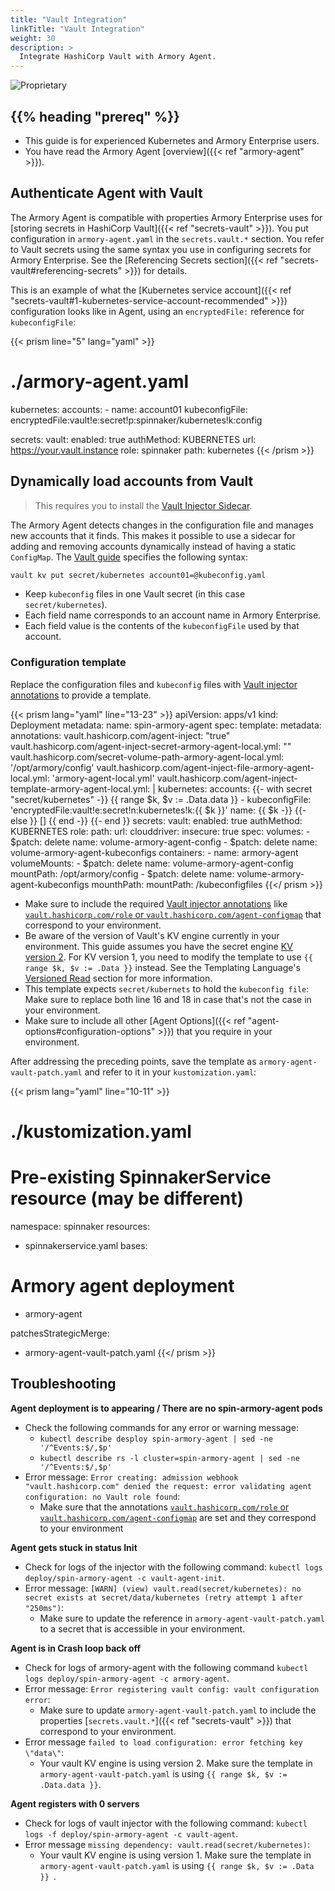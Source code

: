 ```yaml
---
title: "Vault Integration"
linkTitle: "Vault Integration"
weight: 30
description: >
  Integrate HashiCorp Vault with Armory Agent.
---
```

![Proprietary](/images/proprietary.svg)

## {{% heading "prereq" %}}

* This guide is for experienced Kubernetes and Armory Enterprise users.
* You have read the Armory Agent [overview]({{< ref "armory-agent" >}}).

## Authenticate Agent with Vault

The Armory Agent is compatible with properties Armory Enterprise uses for [storing secrets in HashiCorp Vault]({{< ref "secrets-vault" >}}). You put configuration in `armory-agent.yaml` in the `secrets.vault.*` section. You refer to Vault secrets using the same syntax you use in configuring secrets for Armory Enterprise. See the [Referencing Secrets section]({{< ref "secrets-vault#referencing-secrets" >}}) for details.

This is an example of what the [Kubernetes service account]({{< ref "secrets-vault#1-kubernetes-service-account-recommended" >}}) configuration looks like in Agent, using an `encryptedFile:` reference for `kubeconfigFile`:

{{< prism line="5" lang="yaml" >}}
# ./armory-agent.yaml
kubernetes:
  accounts:
    - name: account01
      kubeconfigFile: encryptedFile:vault!e:secret!p:spinnaker/kubernetes!k:config

secrets:
  vault:
    enabled: true
    authMethod: KUBERNETES
    url: https://your.vault.instance
    role: spinnaker
    path: kubernetes
{{< /prism >}}

## Dynamically load accounts from Vault

>This requires you to install the [Vault Injector Sidecar](https://www.vaultproject.io/docs/platform/k8s/injector/installation).

The Armory Agent detects changes in the configuration file and manages new accounts that it finds. This makes it possible to use a sidecar for
adding and removing accounts dynamically instead of having a static `ConfigMap`. The [Vault guide](https://www.vaultproject.io/docs/commands/kv/put) specifies the following syntax:

```bash
vault kv put secret/kubernetes account01=@kubeconfig.yaml
```

 * Keep `kubeconfig` files in one Vault secret (in this case `secret/kubernetes`).
 * Each field name corresponds to an account name in Armory Enterprise.
 * Each field value is the contents of the `kubeconfigFile` used by that account.

### Configuration template

Replace the configuration files and `kubeconfig` files with [Vault injector annotations](https://www.vaultproject.io/docs/platform/k8s/injector/annotations) to provide a template.

{{< prism lang="yaml" line="13-23" >}}
apiVersion: apps/v1
kind: Deployment
metadata:
  name: spin-armory-agent
spec:
  template:
    metadata:
      annotations:
        vault.hashicorp.com/agent-inject: "true"
        vault.hashicorp.com/agent-inject-secret-armory-agent-local.yml: ""
        vault.hashicorp.com/secret-volume-path-armory-agent-local.yml: '/opt/armory/config'
        vault.hashicorp.com/agent-inject-file-armory-agent-local.yml: 'armory-agent-local.yml'
        vault.hashicorp.com/agent-inject-template-armory-agent-local.yml: |
          kubernetes:
            accounts:
          {{- with secret "secret/kubernetes" -}}
          {{ range $k, $v := .Data.data }}
              - kubeconfigFile: 'encryptedFile:vault!e:secret!n:kubernetes!k:{{ $k }}'
                name: {{ $k -}}
          {{- else }}
              []
          {{ end -}}
          {{- end }}
          secrets:
            vault:
              enabled: true
              authMethod: KUBERNETES
              role:
              path:
              url:
          clouddriver:
            insecure: true
    spec:
      volumes:
        - $patch: delete
          name: volume-armory-agent-config
        - $patch: delete
          name: volume-armory-agent-kubeconfigs
      containers:
        - name: armory-agent
          volumeMounts:
            - $patch: delete
              name: volume-armory-agent-config
              mountPath: /opt/armory/config
            - $patch: delete
              name: volume-armory-agent-kubeconfigs
              mounthPath:
              mountPath: /kubeconfigfiles
{{</ prism >}}

 * Make sure to include the required [Vault injector annotations](https://www.vaultproject.io/docs/platform/k8s/injector/annotations) like [`vault.hashicorp.com/role` or `vault.hashicorp.com/agent-configmap`](https://www.vaultproject.io/docs/platform/k8s/injector/annotations#vault-hashicorp-com-role) that correspond to your environment.
 * Be aware of the version of Vault's KV engine currently in your environment. This guide assumes you have the secret engine [KV version 2](https://www.vaultproject.io/docs/secrets/kv/kv-v2). For KV version 1, you need to modify the template to use `{{ range $k, $v := .Data }}` instead. See the Templating Language's [Versioned Read](https://github.com/hashicorp/consul-template/blob/master/docs/templating-language.md#versioned-read) section for more information.
 * This template expects `secret/kubernets` to hold the `kubeconfig file`: Make sure to replace both line 16 and 18 in case that's not the case in your environment.
 * Make sure to include all other
    [Agent Options]({{< ref "agent-options#configuration-options" >}}) that you require in your environment.

After addressing the preceding points, save the template as `armory-agent-vault-patch.yaml` and refer to it in your `kustomization.yaml`:


{{< prism lang="yaml" line="10-11" >}}
# ./kustomization.yaml
# Pre-existing SpinnakerService resource (may be different)
namespace: spinnaker
resources:
  - spinnakerservice.yaml
bases:
# Armory agent deployment
  - armory-agent

patchesStrategicMerge:
  - armory-agent-vault-patch.yaml
{{</ prism >}}

## Troubleshooting

**Agent deployment is to appearing / There are no spin-armory-agent pods**

 * Check the following commands for any error or warning message:
   * `kubectl describe desploy spin-armory-agent | sed -ne '/^Events:$/,$p'`
   * `kubectl describe rs -l cluster=spin-armory-agent | sed -ne '/^Events:$/,$p'`
 * Error message: `Error creating: admission webhook "vault.hashicorp.com" denied the request: error validating agent configuration: no Vault role found`:
   * Make sure that the annotations [`vault.hashicorp.com/role` or `vault.hashicorp.com/agent-configmap`](https://www.vaultproject.io/docs/platform/k8s/injector/annotations#vault-hashicorp-com-role) are set and they correspond to your environment

**Agent gets stuck in status Init**

 * Check for logs of the injector with the following command: `kubectl logs deploy/spin-armory-agent -c vault-agent-init`.
 * Error message: `[WARN] (view) vault.read(secret/kubernetes): no secret exists at secret/data/kubernetes (retry attempt 1 after "250ms")`:
   * Make sure to update the reference in `armory-agent-vault-patch.yaml` to a secret that is accessible in your environment.

**Agent is in Crash loop back off**

 * Check for logs of armory-agent with the following command `kubectl logs deploy/spin-armory-agent -c armory-agent`.
 * Error message: `Error registering vault config: vault configuration error`:
   * Make sure to update `armory-agent-vault-patch.yaml` to include the properties [`secrets.vault.*`]({{< ref "secrets-vault" >}}) that correspond to your environment.
 * Error message `failed to load configuration: error fetching key \"data\"`:
   * Your vault KV engine is using version 2. Make sure the template in `armory-agent-vault-patch.yaml` is using `{{ range $k, $v := .Data.data }}`.

**Agent registers with 0 servers**

 * Check for logs of vault injector with the following command: `kubectl logs -f deploy/spin-armory-agent -c vault-agent`.
 * Error message `missing dependency: vault.read(secret/kubernetes)`:
   * Your vault KV engine is using version 1. Make sure the template in `armory-agent-vault-patch.yaml` is using `{{ range $k, $v := .Data }} `.

